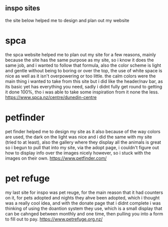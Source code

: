 ## inspo sites
the site below helped me to design and plan out my website

# spca
the spca website helped me to plan out my site for a few reasons, mainly because the site has the same purpose as my site, so i know it does the same job, and i wanted to follow that formula, also the color scheme is light and gentle without being to boring or over the top, the use of white space is nice as well as it isn't overpowering or too little. the calm colors were the main thing i wanted to take from this site but i did like the header/nav bar, as its basic yet has everything you need, sadly i didnt fully get round to getting it done 100%, tho i was able to take some inspiration from it none the less.
https://www.spca.nz/centre/dunedin-centre 

# petfinder 
pet finder helped me to design my site as it also because of the way colors are used, the dark on the light was nice and i did the same with my site (tried to at least),  also the gallery where they display all the animals is great so i begun to pull that into my site, via the adopt page, i couldn't figure out how to display info over the images nicely however, so i stuck with the images on their own.
https://www.petfinder.com/

# pet refuge
my last site for inspo was pet reuge, for the main reason that it had counters on it, for pets adopted and nights they ahve been adopted, which i thought was a really cool idea, and with the donate page that i didnt complete i was thinking of using the doantion system they use, which is a small display that can be cahnged between monthly and one time, then pulling you into a form to fill out to pay. 
https://www.petrefuge.org.nz/ 
